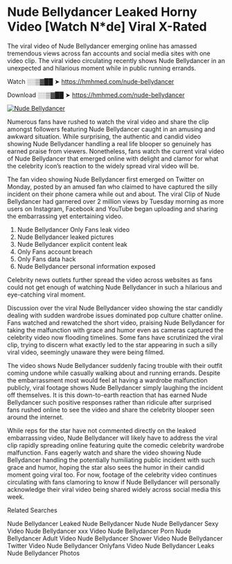 ﻿# Nude Bellydancer Leaked Horny Video [Watch N*de] Viral X-Rated

The viral video of ﻿Nude Bellydancer emerging online has amassed tremendous views across fan accounts and social media sites with one video clip. The viral video circulating recently shows ﻿Nude Bellydancer in an unexpected and hilarious moment while in public running errands. 

Watch ░░▒▓██ ➤ https://hmhmed.com/nude-bellydancer

Download ░░▒▓██ ➤ https://hmhmed.com/nude-bellydancer

[![Nude Bellydancer](https://i.imgur.com/dJHk4Zq.gif)](https://hmhmed.com/nude-bellydancer)

Numerous fans have rushed to watch the viral video and share the clip amongst followers featuring ﻿Nude Bellydancer caught in an amusing and awkward situation. While surprising, the authentic and candid video showing ﻿Nude Bellydancer handling a real life blooper so genuinely has earned praise from viewers. Nonetheless, fans watch the current viral video of ﻿Nude Bellydancer that emerged online with delight and clamor for what the celebrity icon’s reaction to the widely spread viral video will be.

The fan video showing ﻿Nude Bellydancer first emerged on Twitter on Monday, posted by an amused fan who claimed to have captured the silly incident on their phone camera while out and about. The viral Clip of ﻿Nude Bellydancer had garnered over 2 million views by Tuesday morning as more users on Instagram, Facebook and YouTube began uploading and sharing the embarrassing yet entertaining video. 

1. ﻿Nude Bellydancer Only Fans leak video
2. ﻿Nude Bellydancer leaked pictures
3. ﻿Nude Bellydancer explicit content leak
4. Only Fans account breach
5. Only Fans data hack
6. ﻿Nude Bellydancer personal information exposed

Celebrity news outlets further spread the video across websites as fans could not get enough of watching ﻿Nude Bellydancer in such a hilarious and eye-catching viral moment. 

Discussion over the viral ﻿Nude Bellydancer video showing the star candidly dealing with sudden wardrobe issues dominated pop culture chatter online. Fans watched and rewatched the short video, praising ﻿Nude Bellydancer for taking the malfunction with grace and humor even as cameras captured the celebrity video now flooding timelines. Some fans have scrutinized the viral clip, trying to discern what exactly led to the star appearing in such a silly viral video, seemingly unaware they were being filmed.

The video shows ﻿Nude Bellydancer suddenly facing trouble with their outfit coming undone while casually walking about and running errands. Despite the embarrassment most would feel at having a wardrobe malfunction publicly, viral footage shows ﻿Nude Bellydancer simply laughing the incident off themselves. It is this down-to-earth reaction that has earned ﻿Nude Bellydancer such positive responses rather than ridicule after surprised fans rushed online to see the video and share the celebrity blooper seen around the internet.  

While reps for the star have not commented directly on the leaked embarrassing video, ﻿Nude Bellydancer will likely have to address the viral clip rapidly spreading online featuring quite the comedic celebrity wardrobe malfunction. Fans eagerly watch and share the video showing ﻿Nude Bellydancer handling the potentially humiliating public incident with such grace and humor, hoping the star also sees the humor in their candid moment going viral too. For now, footage of the celebrity video continues circulating with fans clamoring to know if ﻿Nude Bellydancer will personally acknowledge their viral video being shared widely across social media this week.

Related Searches

﻿Nude Bellydancer Leaked
﻿Nude Bellydancer Nude
﻿Nude Bellydancer Sexy Video
﻿Nude Bellydancer xxx Video
﻿Nude Bellydancer Porn
﻿Nude Bellydancer Adult Video
﻿Nude Bellydancer Shower Video
﻿Nude Bellydancer Twitter Video
﻿Nude Bellydancer Onlyfans Video
﻿Nude Bellydancer Leaks
﻿Nude Bellydancer Photos